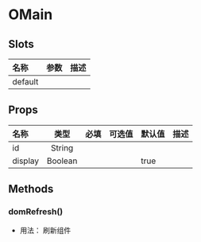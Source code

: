 # OMain



## Slots

| 名称    | 参数 | 描述 |
| :------ | :--- | :--- |
| default |      |      |

## Props

| 名称    |   类型  | 必填 | 可选值 | 默认值 | 描述 |
| :------ | :-----: | :--: | :----- | :----- | :--- |
| id      |  String |      |        |        |      |
| display | Boolean |      |        | true   |      |

## Methods

### domRefresh()
- 用法： 刷新组件